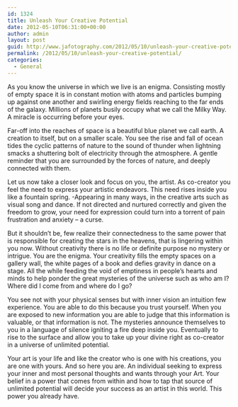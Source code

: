 ```yaml
---
id: 1324
title: Unleash Your Creative Potential
date: 2012-05-10T06:31:00+00:00
author: admin
layout: post
guid: http://www.jafotography.com/2012/05/10/unleash-your-creative-potential/
permalink: /2012/05/10/unleash-your-creative-potential/
categories:
  - General
---
```

As you know the universe in which we live is an enigma. Consisting mostly of empty space it is in constant motion with atoms and particles bumping up against one another and swirling energy fields reaching to the far ends of the galaxy. Millions of planets busily occupy what we call the Milky Way. A miracle is occurring before your eyes.

Far-off into the reaches of space is a beautiful blue planet we call earth. A creation to itself, but on a smaller scale. You see the rise and fall of ocean tides the cyclic patterns of nature to the sound of thunder when lightning smacks a shuttering bolt of electricity through the atmosphere. A gentle reminder that you are surrounded by the forces of nature, and deeply connected with them.

Let us now take a closer look and focus on you, the artist. As co-creator you feel the need to express your artistic endeavors. This need rises inside you like a fountain spring. -Appearing in many ways, in the creative arts such as visual song and dance. If not directed and nurtured correctly and given the freedom to grow, your need for expression could turn into a torrent of pain frustration and anxiety &#8211; a curse.

But it shouldn’t be, few realize their connectedness to the same power that is responsible for creating the stars in the heavens, that is lingering within you now. Without creativity there is no life or definite purpose no mystery or intrigue. You are the enigma. Your creativity fills the empty spaces on a gallery wall, the white pages of a book and defies gravity in dance on a stage. All the while feeding the void of emptiness in people’s hearts and minds to help ponder the great mysteries of the universe such as who am I? Where did I come from and where do I go?

You see not with your physical senses but with inner vision an intuition few experience. You are able to do this because you trust yourself. When you are exposed to new information you are able to judge that this information is valuable, or that information is not. The mysteries announce themselves to you in a language of silence igniting a fire deep inside you. Eventually to rise to the surface and allow you to take up your divine right as co-creator in a universe of unlimited potential.

Your art is your life and like the creator who is one with his creations, you are one with yours. And so here you are. An individual seeking to express your inner and most personal thoughts and wants through your Art. Your belief in a power that comes from within and how to tap that source of unlimited potential will decide your success as an artist in this world. This power you already have.